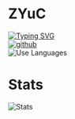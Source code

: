 <h1>
  ZYuC
</h1>

<div>
  <a href="https://git.io/typing-svg"><img src="https://readme-typing-svg.herokuapp.com?font=Inconsolata&pause=1000&color=638889&random=false&width=650&lines=Hello!+I'm+a+junior+at+National+Taipei+University+of+Technology.;I+major+in+Computer+Science+and+Information+Engineering." alt="Typing SVG" /></a>
</div>

<div>
  <a href="https://github.com/ZYuC-2002">
    <img src="https://img.shields.io/badge/github-%23121011.svg?style=for-the-badge&logo=github&logoColor=white" alt="github"/>
  </a>
</div>

<div>
  <img src="https://github-readme-stats.vercel.app/api/top-langs/?username=ZYuC-2002" alt="Use Languages" />
</div>

<div>
  <h1>
      Stats
  </h1>
  <div>
    <img src="https://github-readme-stats.vercel.app/api?username=ZYuC-2002&rank_icon=github&theme=transparent" alt="Stats" />
  </div>  
</div>
